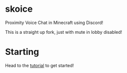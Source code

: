 # skoice
Proximity Voice Chat in Minecraft using Discord!

This is a straight up fork, just with mute in lobby disabled!

# Starting
Head to the [tutorial](https://github.com/carlodrift/skoice/wiki/Tutorial) to get started!
